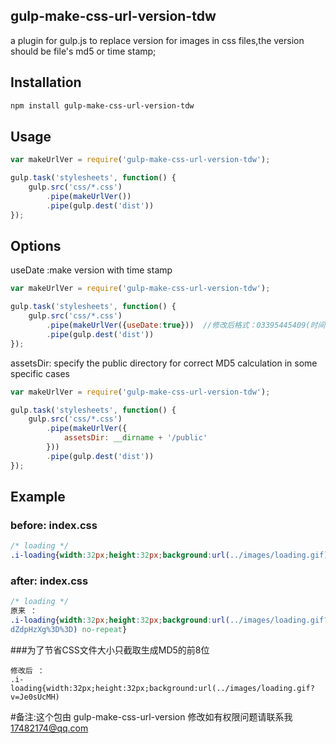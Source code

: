 ## gulp-make-css-url-version-tdw



a plugin for gulp.js to replace version for images in css files,the version should be file's md5 or time stamp;

## Installation

```bash
npm install gulp-make-css-url-version-tdw
```

## Usage

```js
var makeUrlVer = require('gulp-make-css-url-version-tdw');

gulp.task('stylesheets', function() {
    gulp.src('css/*.css')
        .pipe(makeUrlVer())
        .pipe(gulp.dest('dist'))
});
```

## Options

useDate :make version with time stamp

```js
var makeUrlVer = require('gulp-make-css-url-version-tdw');

gulp.task('stylesheets', function() {
    gulp.src('css/*.css')
        .pipe(makeUrlVer({useDate:true}))  //修改后格式：03395445409(时间拼接精确到毫秒)  原格式：yy-mm-dd
        .pipe(gulp.dest('dist'))
});
```

assetsDir: specify the public directory for correct MD5 calculation in some specific cases

```js
var makeUrlVer = require('gulp-make-css-url-version-tdw');

gulp.task('stylesheets', function() {
    gulp.src('css/*.css')
        .pipe(makeUrlVer({
            assetsDir: __dirname + '/public'
        }))
        .pipe(gulp.dest('dist'))
});
```

## Example

### before: index.css

```css
/* loading */
.i-loading{width:32px;height:32px;background:url(../images/loading.gif) no-repeat;}    
```

### after: index.css

```css
/* loading */
原来 ：
.i-loading{width:32px;height:32px;background:url(../images/loading.gif?v=Je0sUcMH0mhJPW
dZdpHzXg%3D%3D) no-repeat}
```
###为了节省CSS文件大小只截取生成MD5的前8位
```
修改后 ：
.i-loading{width:32px;height:32px;background:url(../images/loading.gif?v=Je0sUcMH)  
```


#备注:这个包由 gulp-make-css-url-version 修改如有权限问题请联系我 17482174@qq.com

